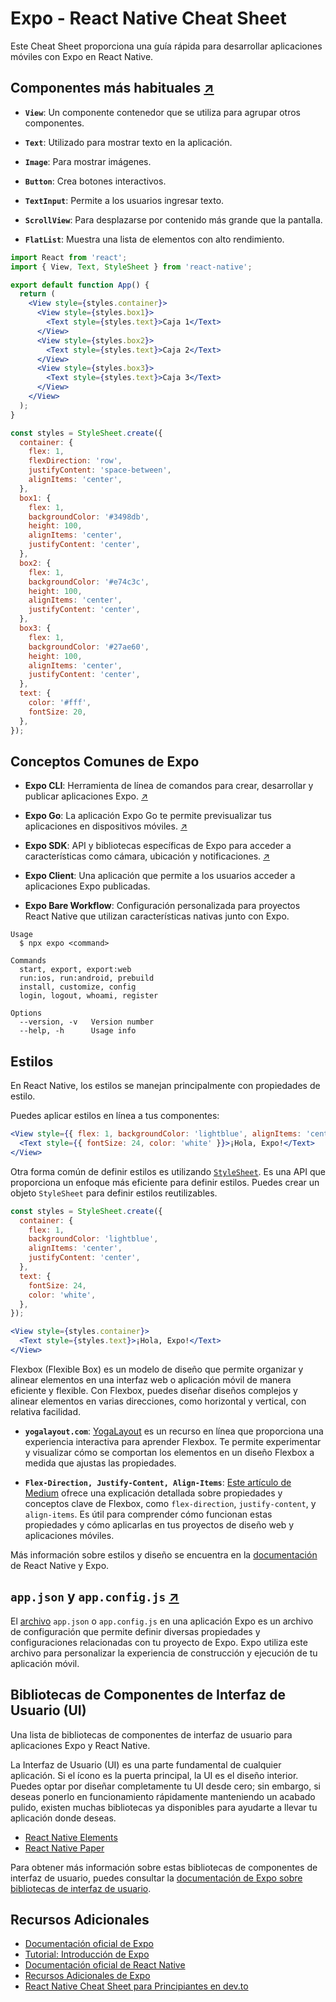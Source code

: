 # Expo - React Native Cheat Sheet

Este Cheat Sheet proporciona una guía rápida para desarrollar aplicaciones móviles con Expo en React Native.

## Componentes más habituales [↗](https://reactnative.dev/docs/components-and-apis#basic-components)

- **`View`**: Un componente contenedor que se utiliza para agrupar otros componentes.

- **`Text`**: Utilizado para mostrar texto en la aplicación.

- **`Image`**: Para mostrar imágenes.

- **`Button`**: Crea botones interactivos.

- **`TextInput`**: Permite a los usuarios ingresar texto.

- **`ScrollView`**: Para desplazarse por contenido más grande que la pantalla.

- **`FlatList`**: Muestra una lista de elementos con alto rendimiento.

```jsx
import React from 'react';
import { View, Text, StyleSheet } from 'react-native';

export default function App() {
  return (
    <View style={styles.container}>
      <View style={styles.box1}>
        <Text style={styles.text}>Caja 1</Text>
      </View>
      <View style={styles.box2}>
        <Text style={styles.text}>Caja 2</Text>
      </View>
      <View style={styles.box3}>
        <Text style={styles.text}>Caja 3</Text>
      </View>
    </View>
  );
}

const styles = StyleSheet.create({
  container: {
    flex: 1,
    flexDirection: 'row',
    justifyContent: 'space-between',
    alignItems: 'center',
  },
  box1: {
    flex: 1,
    backgroundColor: '#3498db',
    height: 100,
    alignItems: 'center',
    justifyContent: 'center',
  },
  box2: {
    flex: 1,
    backgroundColor: '#e74c3c',
    height: 100,
    alignItems: 'center',
    justifyContent: 'center',
  },
  box3: {
    flex: 1,
    backgroundColor: '#27ae60',
    height: 100,
    alignItems: 'center',
    justifyContent: 'center',
  },
  text: {
    color: '#fff',
    fontSize: 20,
  },
});
```

## Conceptos Comunes de Expo

- **Expo CLI**: Herramienta de línea de comandos para crear, desarrollar y publicar aplicaciones Expo. [↗](https://docs.expo.dev/more/expo-cli/)

- **Expo Go**: La aplicación Expo Go te permite previsualizar tus aplicaciones en dispositivos móviles. [↗](https://docs.expo.dev/get-started/expo-go/)

- **Expo SDK**: API y bibliotecas específicas de Expo para acceder a características como cámara, ubicación y notificaciones. [↗](https://docs.expo.dev/versions/latest/#each-expo-sdk-version-depends-on-a-react-native-version)

- **Expo Client**: Una aplicación que permite a los usuarios acceder a aplicaciones Expo publicadas.

- **Expo Bare Workflow**: Configuración personalizada para proyectos React Native que utilizan características nativas junto con Expo.

```unix
Usage
  $ npx expo <command>

Commands
  start, export, export:web
  run:ios, run:android, prebuild
  install, customize, config
  login, logout, whoami, register

Options
  --version, -v   Version number
  --help, -h      Usage info
```

## Estilos

En React Native, los estilos se manejan principalmente con propiedades de estilo.

Puedes aplicar estilos en línea a tus componentes:

```jsx
<View style={{ flex: 1, backgroundColor: 'lightblue', alignItems: 'center', justifyContent: 'center' }}>
  <Text style={{ fontSize: 24, color: 'white' }}>¡Hola, Expo!</Text>
</View>
```

Otra forma común de definir estilos es utilizando [`StyleSheet`](https://reactnative.dev/docs/stylesheet). Es una API que proporciona un enfoque más eficiente para definir estilos. Puedes crear un objeto `StyleSheet` para definir estilos reutilizables.

```jsx
const styles = StyleSheet.create({
  container: {
    flex: 1,
    backgroundColor: 'lightblue',
    alignItems: 'center',
    justifyContent: 'center',
  },
  text: {
    fontSize: 24,
    color: 'white',
  },
});

<View style={styles.container}>
  <Text style={styles.text}>¡Hola, Expo!</Text>
</View>
```

Flexbox (Flexible Box) es un modelo de diseño que permite organizar y alinear elementos en una interfaz web o aplicación móvil de manera eficiente y flexible. Con Flexbox, puedes diseñar diseños complejos y alinear elementos en varias direcciones, como horizontal y vertical, con relativa facilidad.

- **`yogalayout.com`**: [YogaLayout](https://yogalayout.com/) es un recurso en línea que proporciona una experiencia interactiva para aprender Flexbox. Te permite experimentar y visualizar cómo se comportan los elementos en un diseño Flexbox a medida que ajustas las propiedades.

- **`Flex-Direction, Justify-Content, Align-Items`**: [Este artículo de Medium](https://medium.com/@pateldhara248/flex-direction-justify-content-align-items-71d65bec1e95) ofrece una explicación detallada sobre propiedades y conceptos clave de Flexbox, como `flex-direction`, `justify-content`, y `align-items`. Es útil para comprender cómo funcionan estas propiedades y cómo aplicarlas en tus proyectos de diseño web y aplicaciones móviles.


Más información sobre estilos y diseño se encuentra en la [documentación](https://reactnative.dev/docs/style) de React Native y Expo.

## `app.json` y `app.config.js` [↗](https://docs.expo.dev/workflow/configuration/)

El [archivo](https://docs.expo.dev/versions/latest/config/app/#properties) `app.json` o `app.config.js` en una aplicación Expo es un archivo de configuración que permite definir diversas propiedades y configuraciones relacionadas con tu proyecto de Expo. Expo utiliza este archivo para personalizar la experiencia de construcción y ejecución de tu aplicación móvil.

## Bibliotecas de Componentes de Interfaz de Usuario (UI)

Una lista de bibliotecas de componentes de interfaz de usuario para aplicaciones Expo y React Native.

La Interfaz de Usuario (UI) es una parte fundamental de cualquier aplicación. Si el ícono es la puerta principal, la UI es el diseño interior. Puedes optar por diseñar completamente tu UI desde cero; sin embargo, si deseas ponerlo en funcionamiento rápidamente manteniendo un acabado pulido, existen muchas bibliotecas ya disponibles para ayudarte a llevar tu aplicación donde deseas.

- [React Native Elements](https://reactnativeelements.com/)
- [React Native Paper](https://reactnativepaper.com/)

Para obtener más información sobre estas bibliotecas de componentes de interfaz de usuario, puedes consultar la [documentación de Expo sobre bibliotecas de interfaz de usuario](https://docs.expo.dev/ui-programming/user-interface-libraries/).

## Recursos Adicionales

- [Documentación oficial de Expo](https://docs.expo.dev/)
- [Tutorial: Introducción de Expo](https://docs.expo.dev/tutorial/introduction/)
- [Documentación oficial de React Native](https://reactnative.dev/)
- [Recursos Adicionales de Expo](https://docs.expo.dev/additional-resources/)
- [React Native Cheat Sheet para Principiantes en dev.to](https://dev.to/codemaker2015/react-native-cheatsheet-for-beginners-28oa)
